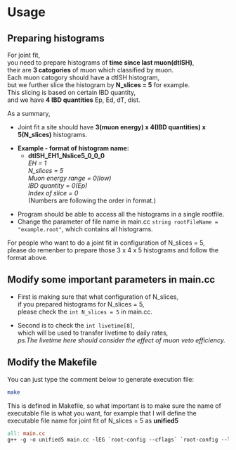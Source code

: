 # Usage 
## Preparing histograms

For joint fit,  
you need to prepare histograms of **time since last muon(dtlSH)**,  
their are **3 catogories** of muon which classified by muon.    
Each muon catogory should have a dtlSH histogram,  
but we further slice the histogram by **N_slices = 5** for example.  
This slicing is based on certain IBD quantity,  
and we have **4 IBD quantities** Ep, Ed, dT, dist.

As a summary, 
+ Joint fit a site should have **3(muon energy) x 4(IBD quantities) x 5(N_slices)** histograms.
- **Example - format of histogram name:** 
   + **dtlSH_EH1_Nslice5_0_0_0**  
   _*EH = 1  
   N_slices = 5  
   Muon energy range = 0(low)  
   IBD quantity = 0(Ep)  
   Index of slice = 0*_  
   (Numbers are following the order in format.)
+ Program should be able to access all the histograms in a single rootfile.
+ Change the parameter of file name in main.cc `string rootFileName = "example.root"`, which contains all histograms.
   
For people who want to do a joint fit in configuration of N_slices = 5,  
please do remenber to prepare those 3 x 4 x 5 histograms and follow the format above.

## Modify some important parameters in main.cc

+ First is making sure that what configuration of N_slices,  
if you prepared histograms for N_slices = 5,  
please check the `int N_slices = 5` in main.cc.

+ Second is to check the `int livetime[8]`,  
which will be used to transfer livetime to daily rates,  
*ps.The livetime here should consider the effect of muon veto efficiency.*

## Modify the Makefile

You can just type the comment below to generate execution file: 
```bash
make
```

This is defined in Makefile, so what important is to make sure the name of executable file is what you want,
for example that I will define the executable file name for joint fit of N_slices = 5 as **unified5** 
```makefile
all: main.cc
g++ -g -o unified5 main.cc -lEG `root-config --cflags` `root-config --libs` -lTreePlayer
```
